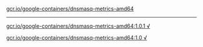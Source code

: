 [gcr.io/google-containers/dnsmasq-metrics-amd64](https://hub.docker.com/r/anjia0532/dnsmasq-metrics-amd64/tags/) 

----
[gcr.io/google-containers/dnsmasq-metrics-amd64:1.0.1 √](https://hub.docker.com/r/anjia0532/google-containers.dnsmasq-metrics-amd64/tags/)

[gcr.io/google-containers/dnsmasq-metrics-amd64:1.0 √](https://hub.docker.com/r/anjia0532/google-containers.dnsmasq-metrics-amd64/tags/)

